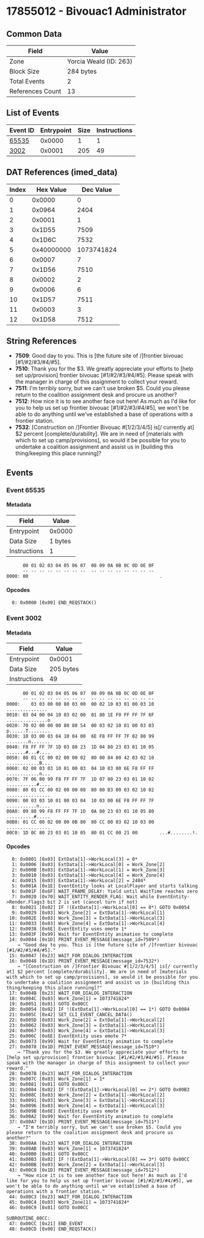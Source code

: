# 17855012 - Bivouac1 Administrator

## Common Data

| Field            | Value                  |
|------------------|------------------------|
| Zone             | Yorcia Weald (ID: 263) |
| Block Size       | 284 bytes              |
| Total Events     | 2                      |
| References Count | 13                     |

## List of Events

| Event ID              | Entrypoint   |   Size |   Instructions |
|-----------------------|--------------|--------|----------------|
| [65535](#event-65535) | 0x0000       |      1 |              1 |
| [3002](#event-3002)   | 0x0001       |    205 |             49 |

## DAT References (imed_data)

|   Index | Hex Value   |   Dec Value |
|---------|-------------|-------------|
|       0 | 0x0000      |           0 |
|       1 | 0x0964      |        2404 |
|       2 | 0x0001      |           1 |
|       3 | 0x1D55      |        7509 |
|       4 | 0x1D6C      |        7532 |
|       5 | 0x40000000  |  1073741824 |
|       6 | 0x0007      |           7 |
|       7 | 0x1D56      |        7510 |
|       8 | 0x0002      |           2 |
|       9 | 0x0006      |           6 |
|      10 | 0x1D57      |        7511 |
|      11 | 0x0003      |           3 |
|      12 | 0x1D58      |        7512 |

## String References

- **7509**: Good day to you. This is [the future site of /]frontier bivouac [#1/#2/#3/#4/#5].
- **7510**: Thank you for the $3. We greatly appreciate your efforts to [help set up/provision] frontier bivouac [#1/#2/#3/#4/#5]. Please speak with the manager in charge of this assignment to collect your reward.
- **7511**: I'm terribly sorry, but we can't use broken $5. Could you please return to the coalition assignment desk and procure us another?
- **7512**: How nice it is to see another face out here! As much as I'd like for you to help us set up frontier bivouac [#1/#2/#3/#4/#5], we won't be able to do anything until we've established a base of operations with a frontier station.
- **7532**: [Construction on /]Frontier Bivouac #[1/2/3/4/5] is[/ currently at] $2 percent [complete/durability]. We are in need of [materials with which to set up camp/provisions], so would it be possible for you to undertake a coalition assignment and assist us in [building this thing/keeping this place running]?

## Events

### Event 65535

#### Metadata

| Field        | Value   |
|--------------|---------|
| Entrypoint   | 0x0000  |
| Data Size    | 1 bytes |
| Instructions | 1       |

```
      00 01 02 03 04 05 06 07  08 09 0A 0B 0C 0D 0E 0F
      -- -- -- -- -- -- -- --  -- -- -- -- -- -- -- --
0000: 00                                                .               
```

#### Opcodes

```
  0: 0x0000 [0x00] END_REQSTACK()
```

### Event 3002

#### Metadata

| Field        | Value     |
|--------------|-----------|
| Entrypoint   | 0x0001    |
| Data Size    | 205 bytes |
| Instructions | 49        |

```
      00 01 02 03 04 05 06 07  08 09 0A 0B 0C 0D 0E 0F
      -- -- -- -- -- -- -- --  -- -- -- -- -- -- -- --
0000:    03 03 00 00 80 03 00  00 02 10 03 01 00 03 10   ...............
0010: 03 04 00 04 10 03 02 00  01 80 1E F0 FF FF 7F 6F  ...............o
0020: 70 02 00 00 00 80 80 54  00 03 02 10 01 00 03 03  p......T........
0030: 10 03 00 03 04 10 04 00  6E F8 FF FF 7F 02 80 99  ........n.......
0040: F8 FF FF 7F 1D 03 80 23  1D 04 80 23 03 01 10 05  .......#...#....
0050: 80 01 CC 00 02 00 00 02  80 80 84 00 42 03 02 10  ............B...
0060: 02 00 03 03 10 01 00 03  04 10 03 00 6E F8 FF FF  ............n...
0070: 7F 06 80 99 F8 FF FF 7F  1D 07 80 23 03 01 10 02  ...........#....
0080: 80 01 CC 00 02 00 00 08  80 80 B3 00 03 02 10 02  ................
0090: 00 03 03 10 01 00 03 04  10 03 00 6E F8 FF FF 7F  ...........n....
00A0: 09 80 99 F8 FF FF 7F 1D  0A 80 23 03 01 10 05 80  ..........#.....
00B0: 01 CC 00 02 00 00 0B 80  80 CC 00 03 02 10 03 00  ................
00C0: 1D 0C 80 23 03 01 10 05  80 01 CC 00 21 00        ...#........!.  
```

#### Opcodes

```
  0: 0x0001 [0x03] ExtData[1]->WorkLocal[3] = 0*
  1: 0x0006 [0x03] ExtData[1]->WorkLocal[0] = Work_Zone[2]
  2: 0x000B [0x03] ExtData[1]->WorkLocal[1] = Work_Zone[3]
  3: 0x0010 [0x03] ExtData[1]->WorkLocal[4] = Work_Zone[4]
  4: 0x0015 [0x03] ExtData[1]->WorkLocal[2] = 2404*
  5: 0x001A [0x1E] EventEntity looks at LocalPlayer and starts talking
  6: 0x001F [0x6F] WAIT_FRAME_DELAY: Yield until WaitTime reaches zero
  7: 0x0020 [0x70] WAIT_ENTITY_RENDER_FLAG: Wait while EventEntity->Render.Flags3 bit 2 is set (cancel turn if not)
  8: 0x0021 [0x02] IF !(ExtData[1]->WorkLocal[0] == 0*) GOTO 0x0054
  9: 0x0029 [0x03] Work_Zone[2] = ExtData[1]->WorkLocal[1]
 10: 0x002E [0x03] Work_Zone[3] = ExtData[1]->WorkLocal[3]
 11: 0x0033 [0x03] Work_Zone[4] = ExtData[1]->WorkLocal[4]
 12: 0x0038 [0x6E] EventEntity uses emote 1*
 13: 0x003F [0x99] Wait for EventEntity animation to complete
 14: 0x0044 [0x1D] PRINT_EVENT_MESSAGE(message_id=7509*)
    → "Good day to you. This is [the future site of /]frontier bivouac [#1/#2/#3/#4/#5]."
 15: 0x0047 [0x23] WAIT_FOR_DIALOG_INTERACTION
 16: 0x0048 [0x1D] PRINT_EVENT_MESSAGE(message_id=7532*)
    → "[Construction on /]Frontier Bivouac #[1/2/3/4/5] is[/ currently at] $2 percent [complete/durability]. We are in need of [materials with which to set up camp/provisions], so would it be possible for you to undertake a coalition assignment and assist us in [building this thing/keeping this place running]?"
 17: 0x004B [0x23] WAIT_FOR_DIALOG_INTERACTION
 18: 0x004C [0x03] Work_Zone[1] = 1073741824*
 19: 0x0051 [0x01] GOTO 0x00CC
 20: 0x0054 [0x02] IF !(ExtData[1]->WorkLocal[0] == 1*) GOTO 0x0084
 21: 0x005C [0x42] SET_CLI_EVENT_CANCEL_DATA()
 22: 0x005D [0x03] Work_Zone[2] = ExtData[1]->WorkLocal[2]
 23: 0x0062 [0x03] Work_Zone[3] = ExtData[1]->WorkLocal[1]
 24: 0x0067 [0x03] Work_Zone[4] = ExtData[1]->WorkLocal[3]
 25: 0x006C [0x6E] EventEntity uses emote 7*
 26: 0x0073 [0x99] Wait for EventEntity animation to complete
 27: 0x0078 [0x1D] PRINT_EVENT_MESSAGE(message_id=7510*)
    → "Thank you for the $3. We greatly appreciate your efforts to [help set up/provision] frontier bivouac [#1/#2/#3/#4/#5]. Please speak with the manager in charge of this assignment to collect your reward."
 28: 0x007B [0x23] WAIT_FOR_DIALOG_INTERACTION
 29: 0x007C [0x03] Work_Zone[1] = 1*
 30: 0x0081 [0x01] GOTO 0x00CC
 31: 0x0084 [0x02] IF !(ExtData[1]->WorkLocal[0] == 2*) GOTO 0x00B3
 32: 0x008C [0x03] Work_Zone[2] = ExtData[1]->WorkLocal[2]
 33: 0x0091 [0x03] Work_Zone[3] = ExtData[1]->WorkLocal[1]
 34: 0x0096 [0x03] Work_Zone[4] = ExtData[1]->WorkLocal[3]
 35: 0x009B [0x6E] EventEntity uses emote 6*
 36: 0x00A2 [0x99] Wait for EventEntity animation to complete
 37: 0x00A7 [0x1D] PRINT_EVENT_MESSAGE(message_id=7511*)
    → "I'm terribly sorry, but we can't use broken $5. Could you please return to the coalition assignment desk and procure us another?"
 38: 0x00AA [0x23] WAIT_FOR_DIALOG_INTERACTION
 39: 0x00AB [0x03] Work_Zone[1] = 1073741824*
 40: 0x00B0 [0x01] GOTO 0x00CC
 41: 0x00B3 [0x02] IF !(ExtData[1]->WorkLocal[0] == 3*) GOTO 0x00CC
 42: 0x00BB [0x03] Work_Zone[2] = ExtData[1]->WorkLocal[3]
 43: 0x00C0 [0x1D] PRINT_EVENT_MESSAGE(message_id=7512*)
    → "How nice it is to see another face out here! As much as I'd like for you to help us set up frontier bivouac [#1/#2/#3/#4/#5], we won't be able to do anything until we've established a base of operations with a frontier station."
 44: 0x00C3 [0x23] WAIT_FOR_DIALOG_INTERACTION
 45: 0x00C4 [0x03] Work_Zone[1] = 1073741824*
 46: 0x00C9 [0x01] GOTO 0x00CC

SUBROUTINE_00CC:
 47: 0x00CC [0x21] END_EVENT
 48: 0x00CD [0x00] END_REQSTACK()
```
